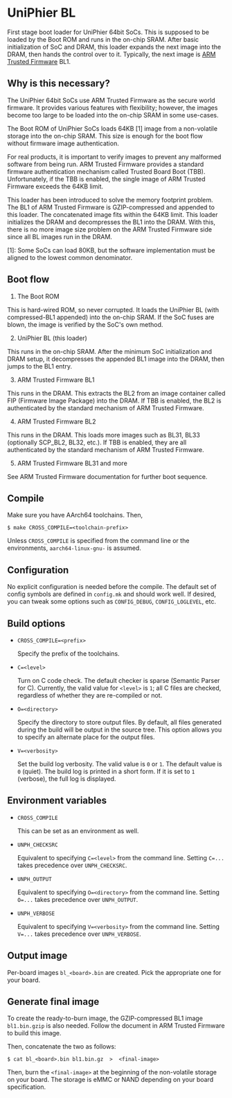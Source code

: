UniPhier BL
===========

First stage boot loader for UniPhier 64bit SoCs.  This is supposed to be loaded
by the Boot ROM and runs in the on-chip SRAM.  After basic initialization of SoC
and DRAM, this loader expands the next image into the DRAM, then hands the
control over to it.  Typically, the next image is [ARM Trusted Firmware] BL1.

[ARM Trusted Firmware]: https://github.com/ARM-software/arm-trusted-firmware

Why is this necessary?
----------------------

The UniPhier 64bit SoCs use ARM Trusted Firmware as the secure world firmware.
It provides various features with flexibility; however, the images become too
large to be loaded into the on-chip SRAM in some use-cases.

The Boot ROM of UniPhier SoCs loads 64KB [1] image from a non-volatile storage
into the on-chip SRAM.  This size is enough for the boot flow without firmware
image authentication.

For real products, it is important to verify images to prevent any malformed
software from being run.  ARM Trusted Firmware provides a standard firmware
authentication mechanism called Trusted Board Boot (TBB).  Unfortunately, if
the TBB is enabled, the single image of ARM Trusted Firmware exceeds the 64KB
limit.

This loader has been introduced to solve the memory footprint problem.  The BL1
of ARM Trusted Firmware is GZIP-compressed and appended to this loader.  The
concatenated image fits within the 64KB limit.  This loader initializes the DRAM
and decompresses the BL1 into the DRAM.  With this, there is no more image size
problem on the ARM Trusted Firmware side since all BL images run in the DRAM.

[1]: Some SoCs can load 80KB, but the software implementation must be aligned
     to the lowest common denominator.


Boot flow
---------

1. The Boot ROM

  This is hard-wired ROM, so never corrupted.  It loads the UniPhier BL (with
  compressed-BL1 appended) into the on-chip SRAM.  If the SoC fuses are blown,
  the image is verified by the SoC's own method.

2. UniPhier BL (this loader)

  This runs in the on-chip SRAM.  After the minimum SoC initialization and DRAM
  setup, it decompresses the appended BL1 image into the DRAM, then jumps to
  the BL1 entry.

3. ARM Trusted Firmware BL1

  This runs in the DRAM.  This extracts the BL2 from an image container called
  FIP (Firmware Image Package) into the DRAM.  If TBB is enabled, the BL2 is
  authenticated by the standard mechanism of ARM Trusted Firmware.

4. ARM Trusted Firmware BL2

  This runs in the DRAM.  This loads more images such as BL31, BL33 (optionally
  SCP_BL2, BL32, etc.).  If TBB is enabled, they are all authenticated by the
  standard mechanism of ARM Trusted Firmware.

5. ARM Trusted Firmware BL31 and more

  See ARM Trusted Firmware documentation for further boot sequence.


Compile
-------

Make sure you have AArch64 toolchains.  Then,

    $ make CROSS_COMPILE=<toolchain-prefix>

Unless `CROSS_COMPILE` is specified from the command line or the environments,
`aarch64-linux-gnu-` is assumed.


Configuration
-------------

No explicit configuration is needed before the compile.  The default set of
config symbols are defined in `config.mk` and should work well.  If desired,
you can tweak some options such as `CONFIG_DEBUG`, `CONFIG_LOGLEVEL`, etc.


Build options
-------------

- `CROSS_COMPILE=<prefix>`

  Specify the prefix of the toolchains.

- `C=<level>`

  Turn on C code check.  The default checker is sparse (Semantic Parser for C).
  Currently, the valid value for `<level>` is `1`; all C files are checked,
  regardless of whether they are re-compiled or not.

- `O=<directory>`

  Specify the directory to store output files.  By default, all files generated
  during the build will be output in the source tree.  This option allows you
  to specify an alternate place for the output files.

- `V=<verbosity>`

  Set the build log verbosity.  The valid value is `0` or `1`.
  The default value is `0` (quiet).  The build log is printed in a short form.
  If it is set to `1` (verbose), the full log is displayed.


Environment variables
---------------------

- `CROSS_COMPILE`

  This can be set as an environment as well.

- `UNPH_CHECKSRC`

  Equivalent to specifying `C=<level>` from the command line.
  Setting `C=...` takes precedence over `UNPH_CHECKSRC`.

- `UNPH_OUTPUT`

  Equivalent to specifying `O=<directory>` from the command line.
  Setting `O=...` takes precedence over `UNPH_OUTPUT`.

- `UNPH_VERBOSE`

  Equivalent to specifying `V=<verbosity>` from the command line.
  Setting `V=...` takes precedence over `UNPH_VERBOSE`.


Output image
------------

Per-board images `bl_<board>.bin` are created.  Pick the appropriate one for
your board.


Generate final image
--------------------

To create the ready-to-burn image, the GZIP-compressed BL1 image `bl1.bin.gzip`
is also needed.  Follow the document in ARM Trusted Firmware to build this
image.

Then, concatenate the two as follows:

    $ cat bl_<board>.bin bl1.bin.gz  >  <final-image>

Then, burn the `<final-image>` at the beginning of the non-volatile storage on
your board.  The storage is eMMC or NAND depending on your board specification.
